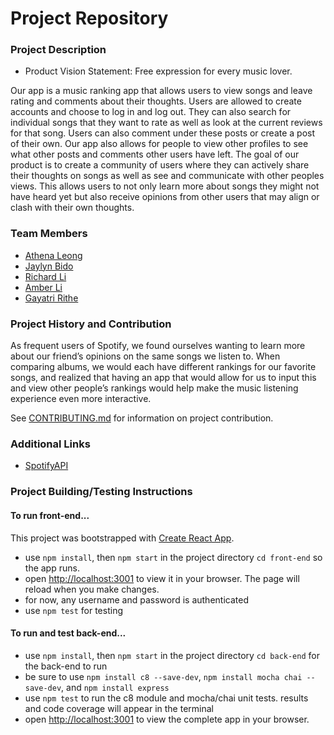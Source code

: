 # Project Repository

### Project Description
- Product Vision Statement: Free expression for every music lover. 

Our app is a music ranking app that allows users to view songs and leave rating and comments about their thoughts. Users are allowed to create accounts and choose to log in and log out. They can also search for individual songs that they want to rate as well as look at the current reviews for that song. Users can also comment under these posts or create a post of their own. Our app also allows for people to view other profiles to see what other posts and comments other users have left. The goal of our product is to create a community of users where they can actively share their thoughts on songs as well as see and communicate with other peoples views. This allows users to not only learn more about songs they might not have heard yet but also receive opinions from other users that may align or clash with their own thoughts.

### Team Members
 - [Athena Leong](https://github.com/aleong2002)
 - [Jaylyn Bido](https://github.com/jaylynb26)
 - [Richard Li](https://github.com/Silver1793)
 - [Amber Li](https://github.com/al6862)
 - [Gayatri Rithe](https://github.com/gayatririthe)

### Project History and Contribution
As frequent users of Spotify, we found ourselves wanting to learn more about our friend’s opinions on the same songs we listen to. When comparing albums, we would each have different rankings for our favorite songs, and realized that having an app that would allow for us to input this and view other people’s rankings would help make the music listening experience even more interactive.

See [CONTRIBUTING.md](./CONTRIBUTING.md) for information on project contribution.

### Additional Links
- [SpotifyAPI](https://developer.spotify.com/documentation/web-api)

### Project Building/Testing Instructions
#### To run front-end...
This project was bootstrapped with [Create React App](https://github.com/facebook/create-react-app).
- use `npm install`, then `npm start` in the project directory `cd front-end` so the app runs.
- open [http://localhost:3001](http://localhost:3001) to view it in your browser. The page will reload when you make changes.
- for now, any username and password is authenticated
- use `npm test` for testing

#### To run and test back-end...
- use `npm install`, then `npm start` in the project directory `cd back-end` for the back-end to run
- be sure to use `npm install c8 --save-dev`, `npm install mocha chai --save-dev`, and `npm install express`
- use `npm test` to run the c8 module and mocha/chai unit tests. results and code coverage will appear in the terminal
- open [http://localhost:3001](http://localhost:3001) to view the complete app in your browser.